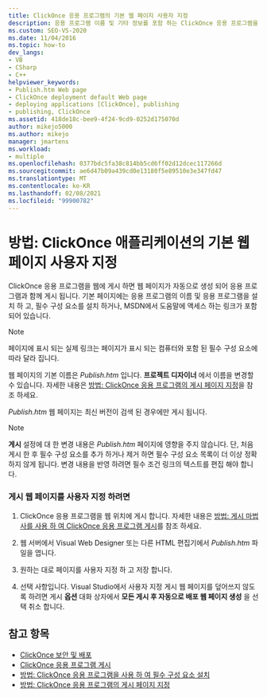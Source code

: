 ```yaml
---
title: ClickOnce 응용 프로그램의 기본 웹 페이지 사용자 지정
description: 응용 프로그램 이름 및 기타 정보를 포함 하는 ClickOnce 응용 프로그램을 웹에 게시할 때 생성 되는 웹 페이지에 대해 알아봅니다.
ms.custom: SEO-VS-2020
ms.date: 11/04/2016
ms.topic: how-to
dev_langs:
- VB
- CSharp
- C++
helpviewer_keywords:
- Publish.htm Web page
- ClickOnce deployment default Web page
- deploying applications [ClickOnce], publishing
- publishing, ClickOnce
ms.assetid: 418de18c-bee9-4f24-9cd9-0252d175070d
author: mikejo5000
ms.author: mikejo
manager: jmartens
ms.workload:
- multiple
ms.openlocfilehash: 0377bdc5fa38c814bb5cd6ff02d12dcec117266d
ms.sourcegitcommit: ae6d47b09a439cd0e13180f5e89510e3e347fd47
ms.translationtype: MT
ms.contentlocale: ko-KR
ms.lasthandoff: 02/08/2021
ms.locfileid: "99900782"
---
```

# <a name="how-to-customize-the-default-web-page-for-a-clickonce-application"></a>방법: ClickOnce 애플리케이션의 기본 웹 페이지 사용자 지정
ClickOnce 응용 프로그램을 웹에 게시 하면 웹 페이지가 자동으로 생성 되어 응용 프로그램과 함께 게시 됩니다. 기본 페이지에는 응용 프로그램의 이름 및 응용 프로그램을 설치 하 고, 필수 구성 요소를 설치 하거나, MSDN에서 도움말에 액세스 하는 링크가 포함 되어 있습니다.

> [!NOTE]
> 페이지에 표시 되는 실제 링크는 페이지가 표시 되는 컴퓨터와 포함 된 필수 구성 요소에 따라 달라 집니다.

 웹 페이지의 기본 이름은 *Publish.htm* 입니다. **프로젝트 디자이너** 에서 이름을 변경할 수 있습니다. 자세한 내용은 [방법: ClickOnce 응용 프로그램의 게시 페이지 지정](../deployment/how-to-specify-a-publish-page-for-a-clickonce-application.md)을 참조 하세요.

 *Publish.htm* 웹 페이지는 최신 버전이 검색 된 경우에만 게시 됩니다.

> [!NOTE]
> **게시** 설정에 대 한 변경 내용은 *Publish.htm* 페이지에 영향을 주지 않습니다. 단, 처음 게시 한 후 필수 구성 요소를 추가 하거나 제거 하면 필수 구성 요소 목록이 더 이상 정확 하지 않게 됩니다. 변경 내용을 반영 하려면 필수 조건 링크의 텍스트를 편집 해야 합니다.

### <a name="to-customize-the-publish-web-page"></a>게시 웹 페이지를 사용자 지정 하려면

1. ClickOnce 응용 프로그램을 웹 위치에 게시 합니다. 자세한 내용은 [방법: 게시 마법사를 사용 하 여 ClickOnce 응용 프로그램 게시](../deployment/how-to-publish-a-clickonce-application-using-the-publish-wizard.md)를 참조 하세요.

2. 웹 서버에서 Visual Web Designer 또는 다른 HTML 편집기에서 *Publish.htm* 파일을 엽니다.

3. 원하는 대로 페이지를 사용자 지정 하 고 저장 합니다.

4. 선택 사항입니다. Visual Studio에서 사용자 지정 게시 웹 페이지를 덮어쓰지 않도록 하려면 게시 **옵션** 대화 상자에서 **모든 게시 후 자동으로 배포 웹 페이지 생성** 을 선택 취소 합니다.

## <a name="see-also"></a>참고 항목
- [ClickOnce 보안 및 배포](../deployment/clickonce-security-and-deployment.md)
- [ClickOnce 응용 프로그램 게시](../deployment/publishing-clickonce-applications.md)
- [방법: ClickOnce 응용 프로그램을 사용 하 여 필수 구성 요소 설치](../deployment/how-to-install-prerequisites-with-a-clickonce-application.md)
- [방법: ClickOnce 응용 프로그램의 게시 페이지 지정](../deployment/how-to-specify-a-publish-page-for-a-clickonce-application.md)